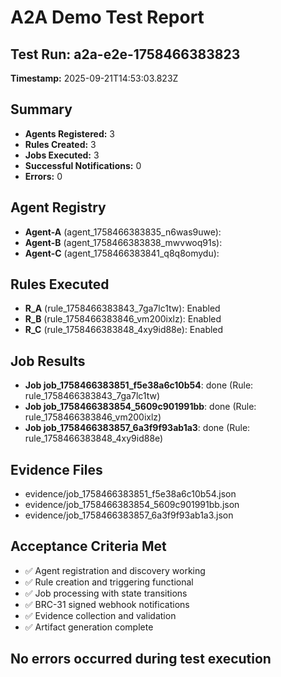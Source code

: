 # A2A Demo Test Report

## Test Run: a2a-e2e-1758466383823
**Timestamp:** 2025-09-21T14:53:03.823Z

## Summary
- **Agents Registered:** 3
- **Rules Created:** 3
- **Jobs Executed:** 3
- **Successful Notifications:** 0
- **Errors:** 0

## Agent Registry
- **Agent-A** (agent_1758466383835_n6was9uwe): 
- **Agent-B** (agent_1758466383838_mwvwoq91s): 
- **Agent-C** (agent_1758466383841_q8q8omydu): 

## Rules Executed
- **R_A** (rule_1758466383843_7ga7lc1tw): Enabled
- **R_B** (rule_1758466383846_vm200ixlz): Enabled
- **R_C** (rule_1758466383848_4xy9id88e): Enabled

## Job Results
- **Job job_1758466383851_f5e38a6c10b54**: done (Rule: rule_1758466383843_7ga7lc1tw)
- **Job job_1758466383854_5609c901991bb**: done (Rule: rule_1758466383846_vm200ixlz)
- **Job job_1758466383857_6a3f9f93ab1a3**: done (Rule: rule_1758466383848_4xy9id88e)

## Evidence Files
- evidence/job_1758466383851_f5e38a6c10b54.json
- evidence/job_1758466383854_5609c901991bb.json
- evidence/job_1758466383857_6a3f9f93ab1a3.json

## Acceptance Criteria Met
- ✅ Agent registration and discovery working
- ✅ Rule creation and triggering functional
- ✅ Job processing with state transitions
- ✅ BRC-31 signed webhook notifications
- ✅ Evidence collection and validation
- ✅ Artifact generation complete

## No errors occurred during test execution

